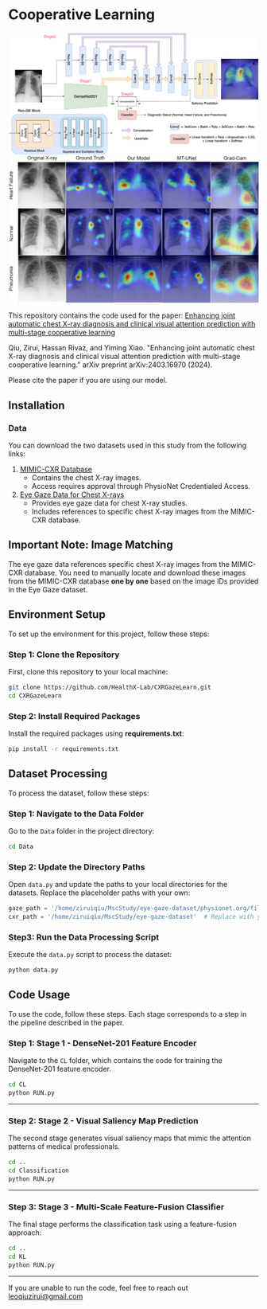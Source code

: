 # Cooperative Learning

<p>
    <img src="asset/image/final_net.png"  alt="model"/>
    <img src="asset/image/heatmaps.png" alt="attention_map_generation"/>
</p>

This repository contains the code used for the paper: [Enhancing joint automatic chest X-ray diagnosis and clinical visual attention prediction with multi-stage cooperative learning](https://arxiv.org/abs/2403.16970)

Qiu, Zirui, Hassan Rivaz, and Yiming Xiao. "Enhancing joint automatic chest X-ray diagnosis and clinical visual attention prediction with multi-stage cooperative learning." arXiv preprint arXiv:2403.16970 (2024).

Please cite the paper if you are using our model.

## Installation

### Data
You can download the two datasets used in this study from the following links:
1) [MIMIC-CXR Database](https://physionet.org/content/mimic-cxr/1.0.0/)
   - Contains the chest X-ray images.
   - Access requires approval through PhysioNet Credentialed Access.
2) [Eye Gaze Data for Chest X-rays](https://physionet.org/content/ct-ich/1.3.1/)
   - Provides eye gaze data for chest X-ray studies.
   - Includes references to specific chest X-ray images from the MIMIC-CXR database.

## Important Note: Image Matching

The eye gaze data references specific chest X-ray images from the MIMIC-CXR database. You need to manually locate and download these images from the MIMIC-CXR database **one by one** based on the image IDs provided in the Eye Gaze dataset.

## Environment Setup

To set up the environment for this project, follow these steps:

### Step 1: Clone the Repository

First, clone this repository to your local machine:

```bash
git clone https://github.com/HealthX-Lab/CXRGazeLearn.git
cd CXRGazeLearn
```
### Step 2: Install Required Packages

Install the required packages using **requirements.txt**:

```bash
pip install -r requirements.txt
```

## Dataset Processing

To process the dataset, follow these steps:

### Step 1: Navigate to the Data Folder

Go to the `Data` folder in the project directory:

```bash
cd Data
```

### Step 2: Update the Directory Paths

Open `data.py` and update the paths to your local directories for the datasets. Replace the placeholder paths with your own:

```python
gaze_path = '/home/ziruiqiu/MscStudy/eye-gaze-dataset/physionet.org/files/egd-cxr/1.0.0'  # Replace with your own path
cxr_path = '/home/ziruiqiu/MscStudy/eye-gaze-dataset'  # Replace with your own path
```

### Step3: Run the Data Processing Script

Execute the `data.py` script to process the dataset:

```bash
python data.py
```

## Code Usage

To use the code, follow these steps. Each stage corresponds to a step in the pipeline described in the paper.

### Step 1: Stage 1 - DenseNet-201 Feature Encoder

Navigate to the `CL` folder, which contains the code for training the DenseNet-201 feature encoder.

```bash
cd CL
python RUN.py
```
---
### Step 2: Stage 2 - Visual Saliency Map Prediction

The second stage generates visual saliency maps that mimic the attention patterns of medical professionals.

```bash
cd ..
cd Classification
python RUN.py
```
---

### Step 3: Stage 3 - Multi-Scale Feature-Fusion Classifier

The final stage performs the classification task using a feature-fusion approach:

```bash
cd ..
cd KL
python RUN.py
```

---




If you are unable to run the code, feel free to reach out [leoqiuzirui@gmail.com](leoqiuzirui@gmail.com) 
